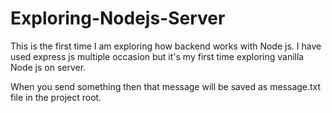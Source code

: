 # Exploring-Nodejs-Server

This is the first time I am exploring how backend works with Node js. I have used express js multiple occasion but it's my first time exploring vanilla Node js on server.

When you send something then that message will be saved as message.txt file in the project root.

